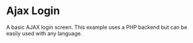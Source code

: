 Ajax Login
==========

A basic AJAX login screen. This example uses a PHP backend but can be easily used with any language.
